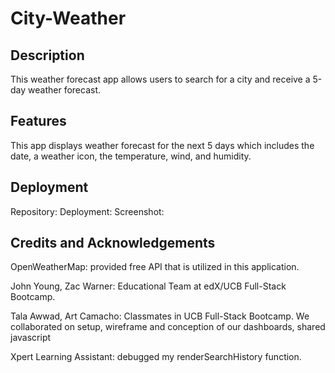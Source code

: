 # City-Weather

## Description

This weather forecast app allows users to search for a city and receive a 5-day weather forecast.

## Features

This app displays weather forecast for the next 5 days which includes the date, a weather icon, the temperature, wind, and humidity.

## Deployment

Repository:
Deployment:
Screenshot:

## Credits and Acknowledgements

OpenWeatherMap: provided free API that is utilized in this application.

John Young, Zac Warner: Educational Team at edX/UCB Full-Stack Bootcamp.

Tala Awwad, Art Camacho: Classmates in UCB Full-Stack Bootcamp. We collaborated on setup, wireframe and conception of our dashboards, shared javascript

Xpert Learning Assistant: debugged my renderSearchHistory function.
